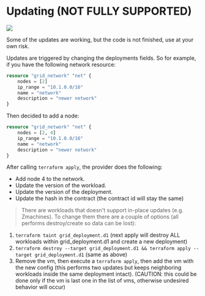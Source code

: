 # Updating (NOT FULLY SUPPORTED)

![ ](./img//terraform_.png)

Some of the updates are working, but the code is not finished, use at your own risk.

Updates are triggered by changing the deployments fields.
So for example, if you have the following network resource:

```terraform
resource "grid_network" "net" {
    nodes = [2]
    ip_range = "10.1.0.0/16"
    name = "network"
    description = "newer network"
}
```

Then decided to add a node:

```terraform
resource "grid_network" "net" {
    nodes = [2, 4]
    ip_range = "10.1.0.0/16"
    name = "network"
    description = "newer network"
}
```

After calling `terraform apply`, the provider does the following:

- Add node 4 to the network.
- Update the version of the workload.
- Update the version of the deployment.
- Update the hash in the contract (the contract id will stay the same)

> There are workloads that doesn't support in-place updates (e.g. Zmachines). To change them there are a couple of options (all performs destroy/create so data can be lost):

1. `terraform taint grid_deployment.d1` (next apply will destroy ALL workloads within grid_deployment.d1 and create a new deployment)
2. `terraform destroy --target grid_deployment.d1 && terraform apply --target grid_deployment.d1` (same as above)
3. Remove the vm, then execute a `terraform apply`, then add the vm with the new config (this performs two updates but keeps neighboring workloads inside the same deployment intact). (CAUTION: this could be done only if the vm is last one in the list of vms, otherwise undesired behavior will occur)
